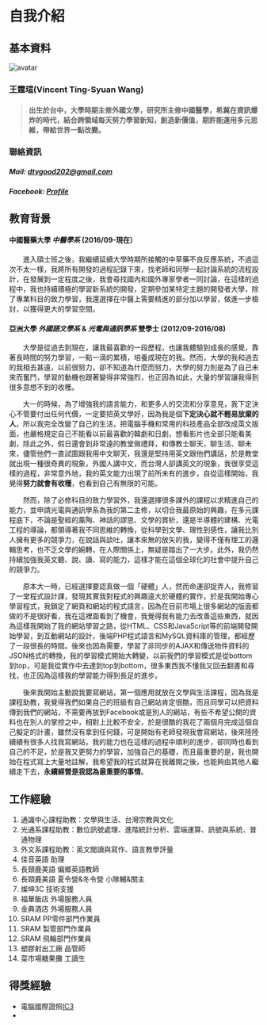 # 自我介紹

## 基本資料
![avatar](https://avatars2.githubusercontent.com/u/8935531?v=3&s=460)
### 王霆瑄(Vincent Ting-Syuan Wang)
> #### 出生於台中，大學時期主修外國文學，研究所主修中國醫學，希冀在資訊爆炸的時代，結合跨領域每天努力學習新知，創造新價值，期許能運用多元思維，帶給世界一點改變。

### 聯絡資訊

##### Mail: [dtvgood202@gmail.com](mailto:dtvgood202@gmail.com)

##### Facebook: [Profile](https://www.facebook.com/dtvgood202)

## 教育背景

#### 中國醫藥大學 _中醫學系_ (2016/09-現在）
&emsp;&emsp;進入碩士班之後，我繼續延續大學時期所接觸的中草藥不良反應系統，不過這次不太一樣，我將所有開發的過程記錄下來，找老師和同學一起討論系統的流程設計，在發展到一定程度之後，我會尋找國內和國外專家學者一同討論，在這樣的過程中，我也持續積極的學習新系統的開發，定期參加某特定主題的開發者大學，除了專業科目的致力學習，我還選擇在中醫上需要精進的部分加以學習，做進一步檢討，以獲得更大的學習空間。


#### 亞洲大學 _外國語文學系_ &amp; _光電與通訊學系_ 雙學士 (2012/09-2016/08)
&emsp;&emsp;大學是從過去到現在，讓我最喜歡的一段歷程，也讓我體驗到成長的感覺，靠著長時間的努力學習，一點一滴的累積，培養成現在的我。然而，大學的我和過去的我相去甚遠，以前很努力，卻不知道為什麼而努力，大學的努力則是為了自己未來而奮鬥，學習的動機也跟著變得非常強烈，也正因為如此，大量的學習讓我得到很多意想不到的收穫。

&emsp;&emsp;大一的時候，為了增強我的語言能力，和更多人的交流和分享意見，我下定決心不管要付出任何代價，一定要把英文學好，因為我是個**下定決心就不輕易放棄的人**，所以我完全改變了自己的生活，把電腦手機和常用的科技產品全部改成英文版面，也嚴格規定自己不能看以前最喜歡的韓劇和日劇，想看影片也全部只能看美劇，除此之外，假日還會到非常遠的教堂做禮拜，和傳教士聊天，聊生活、聊未來，儘管他們一直試圖跟我用中文聊天，我還是堅持用英文跟他們講話，於是教堂就出現一種很奇異的現象，外國人講中文，而台灣人卻講英文的現象，我很享受這樣的過程，非常意外地，我的英文能力出現了前所未有的進步，自從這樣開始，我覺得**努力就會有收穫**，也看到自己有無限的可能。

&emsp;&emsp;然而，除了必修科目的致力學習外，我還選擇很多課外的課程以求精進自己的能力，並申請光電與通訊學系為我的第二主修，以切合我最原始的興趣，在多元課程底下，不論是聖經的薰陶、神話的謬思、文學的賞析，還是半導體的建構、光電工程的導論，都領導著我不同思維的轉換，從科學到文學、理性到感性，讓我比別人擁有更多的競爭力，在說話與談吐，讓本來無的放矢的我，變得不僅有理工的邏輯思考，也不乏文學的婉轉，在人際關係上，無疑是踏出了一大步。此外，我仍然持續加強我英文聽、說、讀、寫的能力，這樣才能在這個全球化的社會中提升自己的競爭力。

&emsp;&emsp;原本大一時，已經選擇要認真做一個「硬體」人，然而命運卻捉弄人，我修習了一堂程式設計課，發現其實我對程式的興趣遠大於硬體的實作，於是我開始專心學習程式，我鎖定了網頁和網站的程式語言，因為在目前市場上很多網站的版面都做的不是很好看，我在這裡面看到了機會，我覺得我有能力去改善這些東西，就因為這樣我開始了我的網站學習之路，從HTML、CSS和JavaScript等的前端開發開始學習，到互動網站的設計，後端PHP程式語言和MySQL資料庫的管理，都經歷了一段很長的時間。後來也因為需要，學習了非同步的AJAX和傳送物件資料的JSON格式的轉換，我的學習模式開始大轉變，以前我們的學習模式是從bottom到top，可是我從實作中去達到top到bottom，很多東西我不懂我又回去翻書和尋找，也正因為這樣我的學習能力得到長足的進步。

&emsp;&emsp;後來我開始主動說我要寫網站，第一個應用就放在文學與生活課程，因為我是課程助教，我覺得我們如果自己的班級有自己網站肯定很酷，而且同學可以把資料傳到我們的網站，不需要再放到Facebook或是別人的網站，有些不希望公開的資料也在別人的掌控之中，相對上比較不安全，於是很酷的我花了兩個月完成這個自己擬定的計畫，雖然沒有拿到任何錢，可是開始有老師發現我會寫網站，後來陸陸續續有很多人找我寫網站，我的能力也在這樣的過程中順利的進步，卻同時也看到自己的不足，於是我又更努力的學習，加強自己的基礎，而且最重要的是，我也開始在程式寫上大量地註解，我希望我的程式就算在我離開之後，也能夠由其他人繼續走下去，**永續經營是我認為最重要的事情**。

## 工作經驗

1. 通識中心課程助教：文學與生活、台灣宗教與文化
2. 光通系課程助教：數位訊號處理、進階統計分析、雲端運算、訊號與系統、普通物理
3. 外文系課程助教：英文閱讀與寫作、語言教學評量
4. 佳音英語 助理
5. 長頸鹿美語 偏鄉英語教師
6. 長頸鹿美語 夏令營&amp;冬令營 小隊輔&amp;關主
7. 燦坤3C 技術支援
8. 福華飯店 外場服務人員
9. 金典酒店 外場服務人員
10. SRAM PP零件部門作業員
11. SRAM 製管部門作業員
12. SRAM 飛輪部門作業員
13. 塑膠射出工廠 品管師
14. 菜市場糖果攤 工讀生

## 得獎經驗

+ 電腦國際證照[IC3](http://www.sciweavers.org/tex2img.php?eq=IC%5E%7B3%7D%20&bc=White&fc=Black&im=jpg&fs=12&ff=arev&edit=0)
+ 
